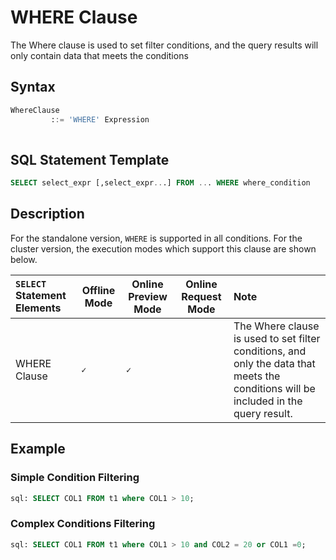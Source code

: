 # WHERE Clause

The Where clause is used to set filter conditions, and the query results will only contain data that meets the conditions

## Syntax

```sql
WhereClause
         ::= 'WHERE' Expression
         
```

## SQL Statement Template

```SQL
SELECT select_expr [,select_expr...] FROM ... WHERE where_condition
```

## Description
For the standalone version, `WHERE` is supported in all conditions. For the cluster version, the execution modes which support this clause are shown below.

| `SELECT` Statement Elements | Offline Mode | Online Preview Mode | Online Request Mode | Note                                                                                                                                                                                                                                                                                                                                                       |
|:----------------------------|--------------|---------------------|---------------------|:-----------------------------------------------------------------------------------------------------------------------------------------------------------------------------------------------------------------------------------------------------------------------------------------------------------------------------------------------------------|
| WHERE Clause                            | **``✓``**    | **``✓``**           |                     | The Where clause is used to set filter conditions, and only the data that meets the conditions will be included in the query result.                                                                                                                                                                                                                       |

## Example

### Simple Condition Filtering

```SQL
sql: SELECT COL1 FROM t1 where COL1 > 10;
```

### Complex Conditions Filtering

```sql
sql: SELECT COL1 FROM t1 where COL1 > 10 and COL2 = 20 or COL1 =0;
```

